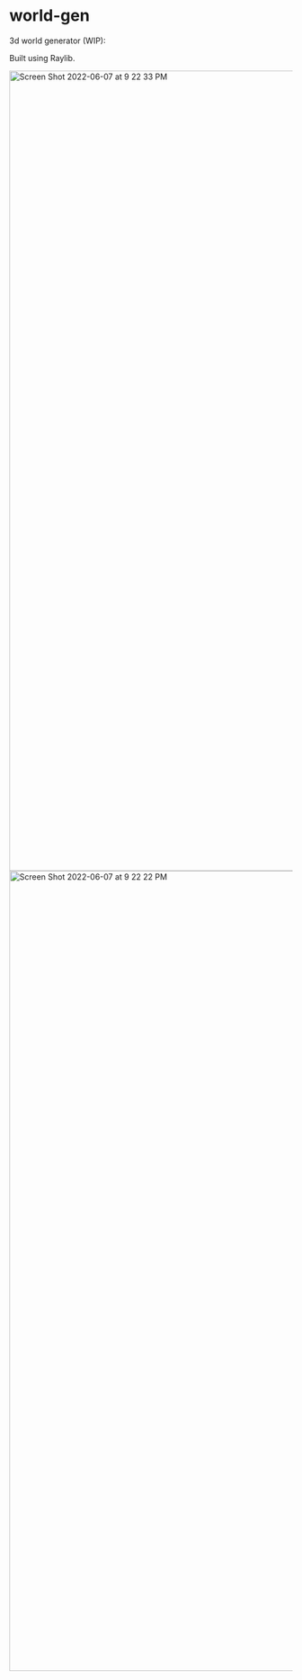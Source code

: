 # world-gen
3d world generator (WIP):

Built using Raylib.

<img width="1422" alt="Screen Shot 2022-06-07 at 9 22 33 PM" src="https://user-images.githubusercontent.com/61432239/174915788-03e63ee1-495c-42ba-98ba-75d99e2e0a7c.png">
<img width="1422" alt="Screen Shot 2022-06-07 at 9 22 22 PM" src="https://user-images.githubusercontent.com/61432239/174915793-4479501c-21be-4010-836b-39f19935609d.png">
